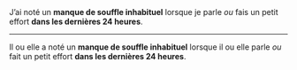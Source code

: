 <!---->J’ai noté un <b>manque de souffle inhabituel</b> lorsque je parle <em>ou</em> fais un petit effort <b>dans les dernières 24 heures</b>.

---

<!---->Il ou elle a noté un <b>manque de souffle inhabituel</b> lorsque il ou elle parle <em>ou</em> fait un petit effort <b>dans les dernières 24 heures</b>.
